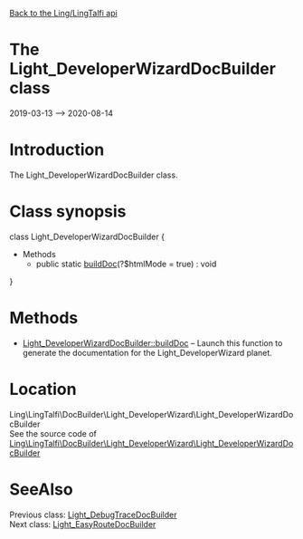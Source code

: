 [Back to the Ling/LingTalfi api](https://github.com/lingtalfi/LingTalfi/blob/master/doc/api/Ling/LingTalfi.md)



The Light_DeveloperWizardDocBuilder class
================
2019-03-13 --> 2020-08-14






Introduction
============

The Light_DeveloperWizardDocBuilder class.



Class synopsis
==============


class <span class="pl-k">Light_DeveloperWizardDocBuilder</span>  {

- Methods
    - public static [buildDoc](https://github.com/lingtalfi/LingTalfi/blob/master/doc/api/Ling/LingTalfi/DocBuilder/Light_DeveloperWizard/Light_DeveloperWizardDocBuilder/buildDoc.md)(?$htmlMode = true) : void

}






Methods
==============

- [Light_DeveloperWizardDocBuilder::buildDoc](https://github.com/lingtalfi/LingTalfi/blob/master/doc/api/Ling/LingTalfi/DocBuilder/Light_DeveloperWizard/Light_DeveloperWizardDocBuilder/buildDoc.md) &ndash; Launch this function to generate the documentation for the Light_DeveloperWizard planet.





Location
=============
Ling\LingTalfi\DocBuilder\Light_DeveloperWizard\Light_DeveloperWizardDocBuilder<br>
See the source code of [Ling\LingTalfi\DocBuilder\Light_DeveloperWizard\Light_DeveloperWizardDocBuilder](https://github.com/lingtalfi/LingTalfi/blob/master/DocBuilder/Light_DeveloperWizard/Light_DeveloperWizardDocBuilder.php)



SeeAlso
==============
Previous class: [Light_DebugTraceDocBuilder](https://github.com/lingtalfi/LingTalfi/blob/master/doc/api/Ling/LingTalfi/DocBuilder/Light_DebugTrace/Light_DebugTraceDocBuilder.md)<br>Next class: [Light_EasyRouteDocBuilder](https://github.com/lingtalfi/LingTalfi/blob/master/doc/api/Ling/LingTalfi/DocBuilder/Light_EasyRoute/Light_EasyRouteDocBuilder.md)<br>
